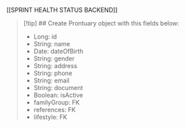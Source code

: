 
[[SPRINT HEALTH STATUS BACKEND]]

> [!tip] ## Create Prontuary object with this fields below:
>  - Long: id
>  - String: name
>  - Date: dateOfBirth
>  - String: gender
>  - String: address
>  - String: phone
>  - String: email
>  - String: document
>  - Boolean: isActive
>  - familyGroup: FK
>  - references: FK
>  - lifestyle: FK


